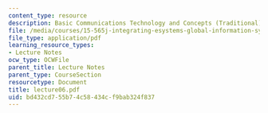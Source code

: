 ```yaml
---
content_type: resource
description: Basic Communications Technology and Concepts (Traditional)
file: /media/courses/15-565j-integrating-esystems-global-information-systems-spring-2002/bd432cd755b74c58434cf9bab324f837_lecture06.pdf
file_type: application/pdf
learning_resource_types:
- Lecture Notes
ocw_type: OCWFile
parent_title: Lecture Notes
parent_type: CourseSection
resourcetype: Document
title: lecture06.pdf
uid: bd432cd7-55b7-4c58-434c-f9bab324f837
---
```

